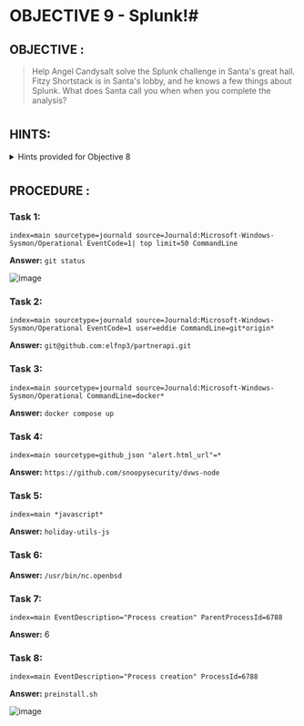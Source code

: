 # OBJECTIVE 9 - Splunk!#

## OBJECTIVE : ##
>Help Angel Candysalt solve the Splunk challenge in Santa's great hall. Fitzy Shortstack is in Santa's lobby, and he knows a few things about Splunk. What does Santa call you when when you complete the analysis?
#  

## HINTS: ##
<details>
  <summary>Hints provided for Objective 8</summary>
  
>-	Sysmon network events don't reveal the process parent ID for example. Fortunately, we can pivot with a query to investigate process creation events once you get a process ID.
>-	Did you know there are multiple versions of the Netcat command that can be used maliciously? `nc.openbsd`, for example.
>-	Between GitHub audit log and webhook event recording, you can monitor all activity in a repository, including common git commands such as `git add`, `git status`, and `git commit`.
</details>

#  

## PROCEDURE : ##

### Task 1: ###
```
index=main sourcetype=journald source=Journald:Microsoft-Windows-Sysmon/Operational EventCode=1| top limit=50 CommandLine
```

**Answer:** `git status`

![image](https://github.com/beta-j/SANS-Holiday-Hack-Challenge-2021/assets/60655500/caced254-5088-41cd-94a8-561b1a0cd544)


### Task 2: ###
```
index=main sourcetype=journald source=Journald:Microsoft-Windows-Sysmon/Operational EventCode=1 user=eddie CommandLine=git*origin*
```

**Answer:** ``git@github.com:elfnp3/partnerapi.git``

### Task 3:  ###
```
index=main sourcetype=journald source=Journald:Microsoft-Windows-Sysmon/Operational CommandLine=docker*
```

**Answer:** ``docker compose up``


### Task 4: ###
```
index=main sourcetype=github_json "alert.html_url"=*
```

**Answer:** `https://github.com/snoopysecurity/dvws-node`


### Task 5: ###
```
index=main *javascript*
```

**Answer:** `holiday-utils-js`


### Task 6: ###
**Answer:** `/usr/bin/nc.openbsd`


### Task 7: ###
```
index=main EventDescription="Process creation" ParentProcessId=6788
```

**Answer:** 6
 
### Task 8: ###
```
index=main EventDescription="Process creation" ProcessId=6788
```

**Answer:** `preinstall.sh`

![image](https://github.com/beta-j/SANS-Holiday-Hack-Challenge-2021/assets/60655500/98f952be-7b30-434c-81c6-9eb1141fb7b4)
